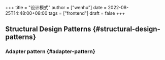 +++
title = "设计模式"
author = ["wenhu"]
date = 2022-08-25T14:48:00+08:00
tags = ["frontend"]
draft = false
+++

## Structural Design Patterns {#structural-design-patterns}


### Adapter pattern {#adapter-pattern}
